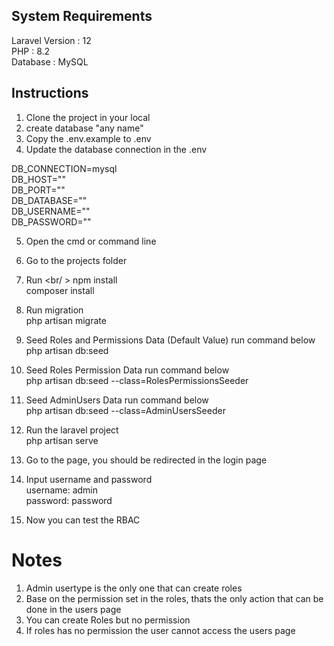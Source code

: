 ## System Requirements
Laravel Version : 12 <br/>
PHP : 8.2 <br/>
Database : MySQL <br/>
## Instructions
1. Clone the project in your local
2. create database "any name"
3. Copy the .env.example to .env
4. Update the database connection in the .env 

DB_CONNECTION=mysql <br />
DB_HOST="<database server name>" <br />
DB_PORT="<database port>" <br />
DB_DATABASE="<database name>" <br />
DB_USERNAME="<database username>" <br />
DB_PASSWORD="<database password>" <br />

5. Open the cmd or command line <br />
6. Go to the projects folder <br />
7. Run <br/ >
npm install <br />
composer install <br />

5. Run migration <br />
php artisan migrate 

6. Seed Roles and Permissions Data (Default Value) run command below <br />
php artisan db:seed 

7. Seed Roles Permission Data run command below <br />
php artisan db:seed --class=RolesPermissionsSeeder 

8. Seed AdminUsers Data run command below <br />
php artisan db:seed --class=AdminUsersSeeder 

9. Run the laravel project <br />
php artisan serve

10. Go to the page, you should be redirected in the login page

11. Input username and password <br />
username: admin <br />
password: password <br />

12. Now you can test the RBAC
# Notes
1. Admin usertype is the only one that can create roles
2. Base on the permission set in the roles, thats the only action that can be done in the users page
3. You can create Roles but no permission
4. If roles has no permission the user cannot access the users page





